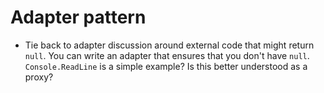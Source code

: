# Adapter pattern

- Tie back to adapter discussion around external code that might return `null`. You can write an adapter that ensures that you don't have `null`. `Console.ReadLine` is a simple example? Is this better understood as a proxy?

